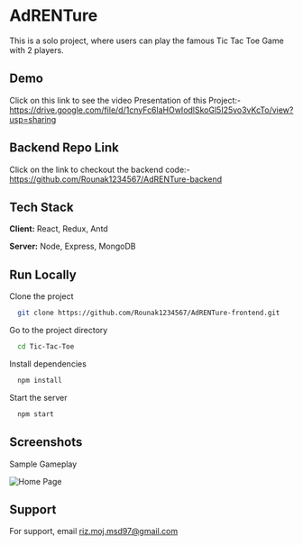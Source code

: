 
# AdRENTure

This is a solo project, where users can play the famous Tic Tac Toe Game with 2 players.


## Demo

Click on this link to see the video Presentation of this Project:- https://drive.google.com/file/d/1cnyFc6laHOwIodlSkoGl5I25vo3vKcTo/view?usp=sharing

## Backend Repo Link
Click on the link to checkout the backend code:- https://github.com/Rounak1234567/AdRENTure-backend


## Tech Stack

**Client:** React, Redux, Antd

**Server:** Node, Express, MongoDB

## Run Locally

Clone the project

```bash
  git clone https://github.com/Rounak1234567/AdRENTure-frontend.git
```

Go to the project directory

```bash
  cd Tic-Tac-Toe
```

Install dependencies

```bash
  npm install
```

Start the server

```bash
  npm start
```

## Screenshots

Sample Gameplay

![Home Page](https://i.ibb.co/g3R0dVf/Screenshot-82.png)



## Support

For support, email riz.moj.msd97@gmail.com


